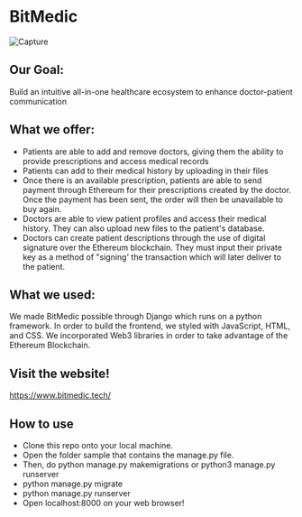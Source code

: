 # BitMedic
![Capture](https://user-images.githubusercontent.com/91358365/159170299-4b51c5c6-3c3e-4ab1-9166-9e82f349b59f.PNG)

## Our Goal: 
Build an intuitive all-in-one healthcare ecosystem to enhance doctor-patient communication

## What we offer:
- Patients are able to add and remove doctors, giving them the ability to provide prescriptions and access medical records
- Patients can add to their medical history by uploading in their files
- Once there is an available prescription, patients are able to send payment through Ethereum for their prescriptions created by the doctor. Once the payment has been sent, the order will then be unavailable to buy again.
- Doctors are able to view patient profiles and access their medical history. They can also upload new files to the patient's database.
- Doctors can create patient descriptions through the use of digital signature over the Ethereum blockchain. They must input their private key as a method of "signing' the transaction which will later deliver to the patient.

## What we used: 
We made BitMedic possible through Django which runs on a python framework. In order to build the frontend, we styled with JavaScript, HTML, and CSS. We incorporated Web3 libraries in order to take advantage of the Ethereum Blockchain.

## Visit the website!
https://www.bitmedic.tech/

## How to use
- Clone this repo onto your local machine.
- Open the folder sample that contains the manage.py file.
- Then, do python manage.py makemigrations or python3 manage.py runserver
- python manage.py migrate
- python manage.py runserver
- Open localhost:8000 on your web browser!
